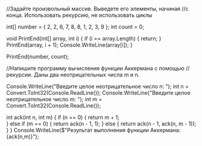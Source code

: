 //Задайте произвольный массив. Выведете его элементы, начиная 
//с конца. Использовать рекурсию, не использовать циклы

int[] number = { 2, 2, 6, 7, 8, 8, 1, 2, 3, 9 };
int count = 0;

void PrintEnd(int[] array, int i)
{
    if (i == array.Length)
    {
        return;
    }
    PrintEnd(array, i + 1);
    Console.WriteLine(array[i]);
}

PrintEnd(number, count);

//Напишите программу вычисления функции Аккермана с помощью
 //рекурсии. Даны два неотрицательных числа m и n.

Console.WriteLine("Введите целое неотрицательное число n: ");
int n = Convert.ToInt32(Console.ReadLine());
Console.WriteLine("Введите целое неотрицательное число m: ");
int m = Convert.ToInt32(Console.ReadLine());

int ack(int n, int m)
{
    if (n == 0)
    {
        return m + 1;  
    }
    else if (m == 0)
    {
        return ack(n - 1, 1);
    }
    else 
    {
        return ack(n - 1, ack(n, m - 1));
    }
}
Console.WriteLine($"Результат выполнения функции Аккермана: {ack(n,m)}");
